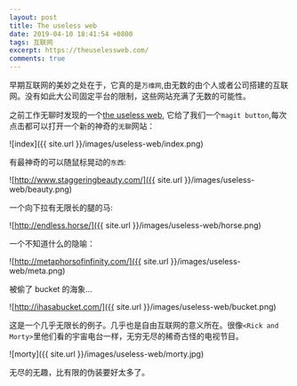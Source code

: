 ```yaml
---
layout: post
title: The useless web
date: 2019-04-10 18:41:54 +0800
tags: 互联网
excerpt: https://theuselessweb.com/
comments: true
---
```


早期互联网的美妙之处在于，它真的是`万维网`,由无数的由个人或者公司搭建的互联网。没有如此大公司固定平台的限制，这些网站充满了无数的可能性。

之前工作无聊时发现的一个[the useless web](https://theuselessweb.com/), 它给了我们一个`magit button`,每次点击都可以打开一个新的神奇的`无聊`网站：

![index]({{ site.url }}/images/useless-web/index.png)

有最神奇的可以随鼠标晃动的`东西`:

![http://www.staggeringbeauty.com/]({{ site.url }}/images/useless-web/beauty.png)

一个向下拉有无限长的腿的马:

![http://endless.horse/]({{ site.url }}/images/useless-web/horse.png)

一个不知道什么的隐喻：

![http://metaphorsofinfinity.com/]({{ site.url }}/images/useless-web/meta.png)


被偷了 bucket 的海象...


![http://ihasabucket.com/]({{ site.url }}/images/useless-web/bucket.png)


这是一个几乎无限长的例子。几乎也是自由互联网的意义所在。很像`<Rick and Morty>`里他们看的宇宙电台一样，无穷无尽的稀奇古怪的电视节目。


![morty]({{ site.url }}/images/useless-web/morty.jpg)


无尽的无趣，比有限的伪装要好太多了。






